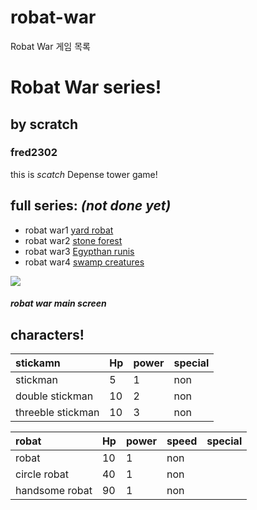 # robat-war
Robat War 게임 목록
# Robat War series!
## by scratch
### fred2302

this is *scatch* Depense tower game!
<br>
## full series: *(not done yet)*  
- robat war1 [yard robat](https://scratch.mit.edu/projects/461017993/)
- robat war2 [stone forest](https://scratch.mit.edu/projects/460538956/)
- robat war3 [Egypthan runis](https://scratch.mit.edu/projects/487090891/)
- robat war4 [swamp creatures](https://scratch.mit.edu/projects/541290459/)

<img src="image/../robat%20war%20screen.png"></img>
#### *robat war main screen*
## characters!

|stickamn|Hp|power|special|
|:--|:--|:--|:--|
|stickman|5|1|non|
|double stickman|10|2|non|
|threeble stickman|10|3|non|

|robat|Hp|power|speed|special|
|:--|:--|:--|:--|:--|
|robat|10|1|non|
|circle robat|40|1|non|
|handsome robat|90|1|non|

